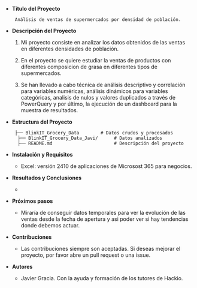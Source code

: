 

- **Título del Proyecto**

       Análisis de ventas de supermercados por densidad de población.



- **Descripción del Proyecto**

   1.	Mi proyecto consiste en analizar los datos obtenidos de las ventas en diferentes densidades de población. 

   2. En el proyecto se quiere estudiar la ventas de productos con diferentes composicion de grasa en diferentes tipos de supermercados.

   3. Se han llevado a cabo técnica de análisis descriptivo y correlación para variables numéricas, análisis dinámicos para variables categóricas, analisis de nulos y valores duplicados a través de PowerQuery y por último, la ejecución de un dashboard para la muestra de resultados.

- **Estructura del Proyecto**

       ├── BlinkIT_Grocery_Data        # Datos crudos y procesados
        ├── BlinkIT_Grocery_Data_Javi/      # Datos analizados 
        ├── README.md                       # Descripción del proyecto

- **Instalación y Requisitos**

	- Excel: versión 2410 de aplicaciones de Microsost 365 para negocios.

- **Resultados y Conclusiones**
   
   - 
   

- **Próximos pasos**

   - Miraría de conseguir datos temporales para ver la evolución de las ventas desde la fecha de apertura y asi poder ver si hay tendencias donde debemos actuar. 

- **Contribuciones**

   - Las contribuciones siempre son aceptadas. Si deseas mejorar el proyecto, por favor abre un pull request o una issue.

- **Autores**

   - Javier Gracia. Con la ayuda y formación de los tutores de Hackio.

